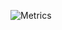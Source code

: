 ![Metrics](https://metrics.lecoq.io/simonkellly?template=classic&repositories.forks=true&base.header=0&base.activity=0&base.community=0&base.repositories=0&base.metadata=0&notable=1&isocalendar=1&activity=1&base.indepth=false&isocalendar.duration=half-year&activity.limit=5&activity.load=300&activity.days=14&activity.visibility=all&activity.timestamps=false&activity.filter=all&notable.from=all&notable.repositories=false&notable.indepth=false&notable.types=commit&config.timezone=Europe%2FDublin)
